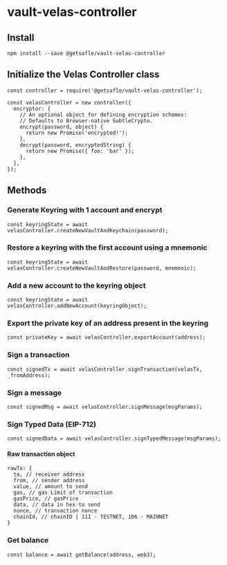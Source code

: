 # vault-velas-controller

## Install

`npm install --save @getsafle/vault-velas-controller`

## Initialize the Velas Controller class

```
const controller = require('@getsafle/vault-velas-controller');

const velasController = new controller({
  encryptor: {
    // An optional object for defining encryption schemes:
    // Defaults to Browser-native SubtleCrypto.
    encrypt(password, object) {
      return new Promise('encrypted!');
    },
    decrypt(password, encryptedString) {
      return new Promise({ foo: 'bar' });
    },
  },
});
```

## Methods

### Generate Keyring with 1 account and encrypt

```
const keyringState = await velasController.createNewVaultAndKeychain(password);
```

### Restore a keyring with the first account using a mnemonic

```
const keyringState = await velasController.createNewVaultAndRestore(password, mnemonic);
```

### Add a new account to the keyring object

```
const keyringState = await velasController.addNewAccount(keyringObject);
```

### Export the private key of an address present in the keyring

```
const privateKey = await velasController.exportAccount(address);
```

### Sign a transaction

```
const signedTx = await velasController.signTransaction(velasTx, _fromAddress);
```

### Sign a message

```
const signedMsg = await velasController.signMessage(msgParams);
```

### Sign Typed Data (EIP-712)

```
const signedData = await velasController.signTypedMessage(msgParams);
```

#### Raw transaction object

```
rawTx: {
  to, // receiver address
  from, // sender address
  value, // amount to send
  gas, // gas Limit of transaction
  gasPrice, // gasPrice
  data, // data in hex to send
  nonce, // transaction nonce
  chainId, // chainID | 111 - TESTNET, 106 - MAINNET
}
```

### Get balance

```
const balance = await getBalance(address, web3);
```
